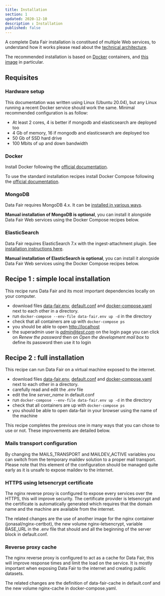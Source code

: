 ```yaml
---
title: Installation
section: 1
updated: 2020-12-10
description : Installation
published: false
---
```


A complete Data Fair installation is constitued of multiple Web services, to understand how it works please read about the [technical architecture](../technical-architecture/).

The recommended installation is based on [Docker](https://docker.com) containers, and [this image](https://github.com/data-fair/data-fair/pkgs/container/data-fair) in particular.

## Requisites

### Hardware setup

This documentation was written using Linux (Ubuntu 20.04), but any Linux running a recent Docker service should work the same. Minimal recommended configuration is as follow:

 * At least 2 cores, 4 is better if mongodb and elasticsearch are deployed too
 * 4 Gb of memory, 16 if mongodb and elasticsearch are deployed too
 * 50 Gb of SSD hard drive
 * 100 Mbits of up and down bandwidth

### Docker

Install Docker following the [official documentation](https://docs.docker.com/engine/installation/).

To use the standard installation recipes install Docker Compose following the [official documentation](https://docs.docker.com/compose/install/).

### MongoDB

Data Fair requires MongoDB 4.x. It can be [installed in various ways](https://docs.mongodb.com/v4.4/installation/).

**Manual installation of MongoDB is optional**, you can install it alongside Data Fair Web services using the Docker Compose recipes below.

### ElasticSearch

Data Fair requires ElasticSearch 7.x with the ingest-attachment plugin. See [installation instructions here](https://www.elastic.co/guide/en/elasticsearch/reference/6.0/install-elasticsearch.html).

**Manual installation of ElasticSearch is optional**, you can install it alongside Data Fair Web services using the Docker Compose recipes below.

## Recipe 1 : simple local installation

This recipe runs Data Fair and its most important dependencies locally on your computer.

  - download files [data-fair.env](../install-resources/local/data-fair.env), [default.conf](../install-resources/local/default.conf) and [docker-compose.yaml](../install-resources/local/docker-compose.yaml) next to each other in a directory.
  - run `docker-compose --env-file data-fair.env up -d` in the directory
  - check that all containers are up with `docker-compose ps`
  - you should be able to open [http://localhost](http://localhost)
  - the superadmin user is *admin@test.com* on the login page you can click on *Renew the password* then on *Open the development mail box* to define its password then use it to login

## Recipe 2 : full installation

This recipe can run Data Fair on a virtual machine exposed to the internet.

  - download files [data-fair.env](../install-resources/full/data-fair.env), [default.conf](../install-resources/full/default.conf) and [docker-compose.yaml](../install-resources/full/docker-compose.yaml) next to each other in a directory.
  - carefully read and edit the *.env* file
  - edit the line *server_name* in default.conf
  - run `docker-compose --env-file data-fair.env up -d` in the directory
  - check that all containers are up with `docker-compose ps`
  - you should be able to open data-fair in your browser using the name of the machine

This recipe completes the previous one in many ways that you can chose to use or not. These improvements are detailed below.

### Mails transport configuration

By changing the MAILS_TRANSPORT and MAILDEV_ACTIVE variables you can switch from the temporary maildev solution to a proper mail transport. Please note that this element of the configuration should be managed quite early as it is unsafe to expose maildev to the internet.

### HTTPS using letsencrypt certificate

The nginx reverse proxy is configured to expose every services over the HTTPS, this will improve security. The certificate provider is letsencrypt and the certificate is automatically generated which requires that the domain name and the machine are available from the internet.

The related changes are the use of another image for the nginx container (jonasal/nginx-certbot), the new volume nginx-letsencrypt, variable BASE_URL in the .env file that should and all the beginning of the server block in default.conf.

### Reverse proxy cache

The nginx reverse proxy is configured to act as a cache for Data Fair, this will improve response times and limit the load on the service. It is mostly important when exposing Data Fair to the internet and creating public datasets.

The related changes are the definition of data-fair-cache in default.conf and the new volume nginx-cache in docker-compose.yaml.
